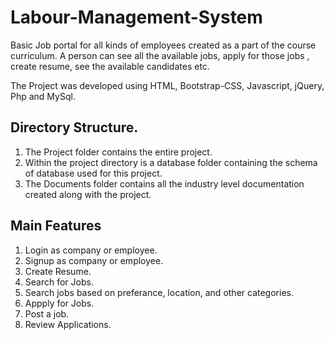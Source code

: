 # Labour-Management-System

Basic Job portal for all kinds of employees created as a part of the course curriculum. A person can see all the available jobs, apply for those jobs , create resume, see the available candidates etc.

The Project was developed using HTML, Bootstrap-CSS, Javascript, jQuery, Php and MySql.

## Directory Structure.

  1. The Project folder contains the entire project.
  2. Within the project directory is a database folder containing the schema of database used for this project.
  3. The Documents folder contains all the industry level documentation created along with the project.
  
## Main Features

  1. Login as company or employee.
  2. Signup as company or employee.
  3. Create Resume.
  4. Search for Jobs.
  5. Search jobs based on preferance, location, and other categories.
  6. Appply for Jobs.
  7. Post a job.
  8. Review Applications.
